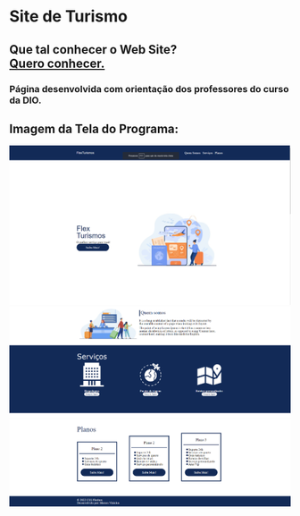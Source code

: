 # Site de Turismo

## Que tal conhecer o Web Site?<br> <a href="https://marvinreissantos.github.io/Site-de-Turismo/" target="_blank">Quero conhecer.</a>

### Página desenvolvida com orientação dos professores do curso da DIO.

## Imagem da Tela do Programa:
![tela Index](https://github.com/MarVinReisSantos/Site-de-Turismo/blob/main/docs/index1.png?raw=true)
![tela Index](https://github.com/MarVinReisSantos/Site-de-Turismo/blob/main/docs/index2.png?raw=true)
![tela Index](https://github.com/MarVinReisSantos/Site-de-Turismo/blob/main/docs/index3.png?raw=true)
